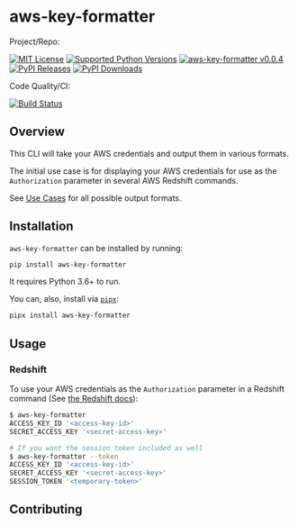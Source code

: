 # aws-key-formatter

Project/Repo:

[![MIT License][license_img]][license_ref]
[![Supported Python Versions][pyversions_img]][pyversions_ref]
[![aws-key-formatter v0.0.4][version_img]][version_ref]
[![PyPI Releases][pypi_img]][pypi_ref]
[![PyPI Downloads][downloads_img]][downloads_ref]

Code Quality/CI:

[![Build Status][travis_img]][travis_ref]

## Overview

This CLI will take your AWS credentials and output them in various formats.

The initial use case is for displaying your AWS credentials for use as the
`Authorization` parameter in several AWS Redshift commands.

See [Use Cases](#use-cases) for all possible output formats.

## Installation

`aws-key-formatter` can be installed by running:

```bash
pip install aws-key-formatter
```

It requires Python 3.6+ to run.

You can, also, install via [`pipx`](https://pipxproject.github.io/pipx/):

```bash
pipx install aws-key-formatter
```

## Usage

### Redshift

To use your AWS credentials as the `Authorization` parameter in a Redshift
command (See [the Redshift docs](https://docs.aws.amazon.com/redshift/latest/dg/copy-parameters-authorization.html#copy-access-key-id)):

```bash
$ aws-key-formatter
ACCESS_KEY_ID '<access-key-id>'
SECRET_ACCESS_KEY '<secret-access-key>'

# If you want the session token included as well
$ aws-key-formatter --token
ACCESS_KEY_ID '<access-key-id>'
SECRET_ACCESS_KEY '<secret-access-key>'
SESSION_TOKEN '<temporary-token>'
```

## Contributing

<!-- TODO: add some contributing guidelines -->

<!-- References -->

[downloads_img]: https://pepy.tech/badge/aws-key-formatter/month
[downloads_ref]: https://pepy.tech/project/aws-key-formatter

[license_img]: https://img.shields.io/badge/License-MIT-blue.svg
[license_ref]: https://github.com/KeltonKarboviak/aws-key-formatter/blob/master/LICENSE.md

[pypi_img]: https://img.shields.io/badge/PyPI-wheels-green.svg
[pypi_ref]: https://pypi.org/project/aws-key-formatter/#files

[pyversions_img]: https://img.shields.io/pypi/pyversions/aws-key-formatter.svg
[pyversions_ref]: https://pypi.org/pypi/aws-key-formatter

[travis_img]: https://travis-ci.org/KeltonKarboviak/aws-key-formatter.svg?branch=master
[travis_ref]: https://travis-ci.org/KeltonKarboviak/aws-key-formatter

[version_img]: https://img.shields.io/static/v1.svg?label=aws-key-formatter&message=v0.1.0&color=blue
[version_ref]: https://pypi.org/project/aws-key-formatter/

